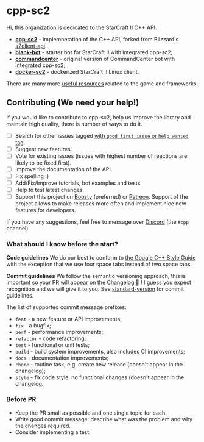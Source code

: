 # cpp-sc2
Hi, this organization is dedicated to the StarCraft II C++ API.

- **[cpp-sc2](https://github.com/cpp-sc2/cpp-sc2)** - implemnetation of the C++ API, forked from Blizzard's [s2client-api](https://github.com/Blizzard/s2client-api).
- **[blank-bot](https://github.com/cpp-sc2/blank-bot)** - starter bot for StarCraft II with integrated cpp-sc2;
- **[commandcenter](https://github.com/cpp-sc2/commandcenter)** - original version of CommandCenter bot with integrated cpp-sc2;
- **[docker-sc2](https://github.com/cpp-sc2/docker-sc2)** - dockerized StarCraft II Linux client.

There are many more [useful resources](https://github.com/aiarena/awesome-sc2-ai) related to the game and frameworks.

## Contributing (We need your help!)
If you would like to contribute to cpp-sc2, help us improve the library and maintain high quality, there is number of ways to do it.

- [ ] Search for other issues tagged [with `good first issue` or `help wanted` tag](https://github.com/cpp-sc2/cpp-sc2/issues?q=is%3Aissue+is%3Aopen+label%3A%22good+first+issue%22).
- [ ] Suggest new features.
- [ ] Vote for existing issues (issues with highest number of reactions are likely to be fixed first).
- [ ] Improve the documentation of the API.
- [ ] Fix spelling :)
- [ ] Add/Fix/Improve tutorials, bot examples and tests.
- [ ] Help to test latest changes.
- [ ] Support this project on [Boosty](https://boosty.to/cpp-sc2) (preferred) or [Patreon](https://www.patreon.com/cppsc2). Support of the project allows to make releases more often and implement nice new features for developers.

If you have any suggestions, feel free to message over [Discord](https://discordapp.com/invite/Emm5Ztz) (the `#cpp` channel).

### What should I know before the start?

**Code guidelines**
We do our best to conform to [the Google C++ Style Guide](https://google.github.io/styleguide/cppguide.html) with the exception that we use four space tabs instead of two space tabs.

**Commit guidelines**
We follow the semantic versioning approach, this is important so your PR will appear on the Changelog 🎉 ! I guess you expect recognition and we will give it to you.
See [standard-version](https://github.com/conventional-changelog/standard-version#commit-message-convention-at-a-glance) for commit guidelines.

The list of supported commit message prefixes:

- `feat` - a new feature or API improvements;
- `fix` - a bugfix;
- `perf` - performance improvements;
- `refactor` - code refactoring;
- `test` - functional or unit tests;
- `build` - build system improvements,  also includes CI improvements;
- `docs` - documentation improvements;
- `chore` - routine task, e.g. create new release (doesn't appear in the changelog);
- `style` - fix code style, no functional changes (doesn't appear in the changelog.

### Before PR

* Keep the PR small as possible and one single topic for each.
* Write good commit message: describe what was the problem and why the changes required.
* Consider implementing a test.
